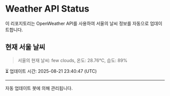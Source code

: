 
# Weather API Status

이 리포지토리는 OpenWeather API를 사용하여 서울의 날씨 정보를 자동으로 업데이트합니다.

## 현재 서울 날씨
> 서울의 현재 날씨: few clouds, 온도: 28.76°C, 습도: 89%

⏳ 업데이트 시간: 2025-08-21 23:40:47 (UTC)

---
자동 업데이트 봇에 의해 관리됩니다.
